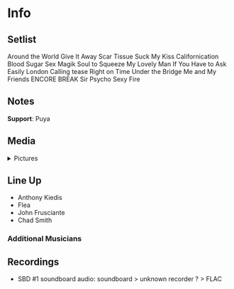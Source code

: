 # Info

## Setlist

Around the World
Give It Away
Scar Tissue
Suck My Kiss
Californication
Blood Sugar Sex Magik
Soul to Squeeze
My Lovely Man
If You Have to Ask
Easily
London Calling tease
Right on Time
Under the Bridge
Me and My Friends
ENCORE BREAK
Sir Psycho Sexy
Fire

## Notes

**Support**: Puya

## Media 

<details>
  <summary>Pictures</summary>
  <!--<img alt="Setlist" title="Setlist" src="_.jpg" height="200" />
  <img alt="Clipping" title="Clipping" src="_.jpg" height="200" />
  <img alt="Flyer" title="Flyer" src="_.jpg" height="200" />-->
</details>

## Line Up

* Anthony Kiedis
* Flea
* John Frusciante
* Chad Smith

### Additional Musicians

## Recordings

* SBD #1 soundboard audio: soundboard > unknown recorder ? > FLAC
